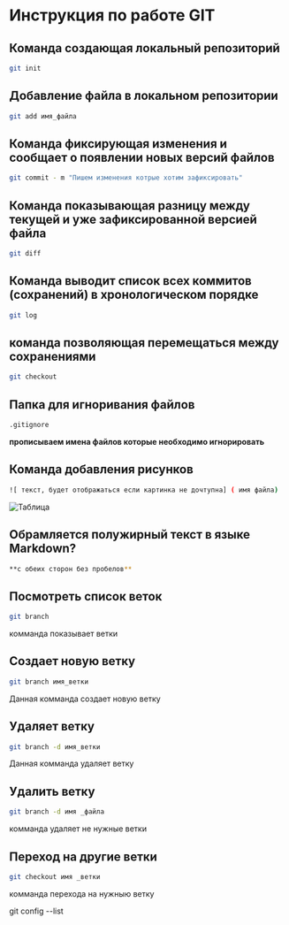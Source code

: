 # Инструкция по работе GIT


## Команда создающая локальный репозиторий
```sh 
git init
```

## Добавление файла  в локальном репозитории
```sh 
git add имя_файла
```
## Команда  фиксирующая изменения и сообщает о появлении новых версий файлов
```sh 
git commit - m "Пишем изменения котрые хотим зафиксировать"
```

## Команда показывающая разницу между текущей и уже зафиксированной версией файла
```sh 
git diff
```

## Команда выводит список всех коммитов (сохранений) в хронологическом порядке
```sh 
git log
```

##  команда позволяющая перемещаться между сохранениями
```sh 
git checkout
```


## Папка для игноривания файлов

```sh 
.gitignore
```
**прописываем имена файлов которые необходимо игнорировать**

## Команда добавления рисунков
```sh 
![ текст, будет отображаться если картинка не дочтупна] ( имя файла)
```
![Таблица](tabl1.jpg)

## Обрамляется полужирный текст в языке Markdown?

```sh 
**с обеих сторон без пробелов**
```
## Посмотреть список веток

```sh 
git branch
```
 комманда показывает  ветки

 ## Создает новую ветку

```sh 
git branch имя_ветки
```
Данная комманда создает новую ветку 

## Удаляет ветку

```sh 
git branch -d имя_ветки
```
Данная комманда удаляет ветку 
 ## Удалить ветку

```sh 
git branch -d имя _файла
```
 комманда удаляет не нужные ветки

  ## Переход на другие ветки

```sh 
git checkout имя _ветки
```
 комманда перехода на нужныю ветку

git config --list
